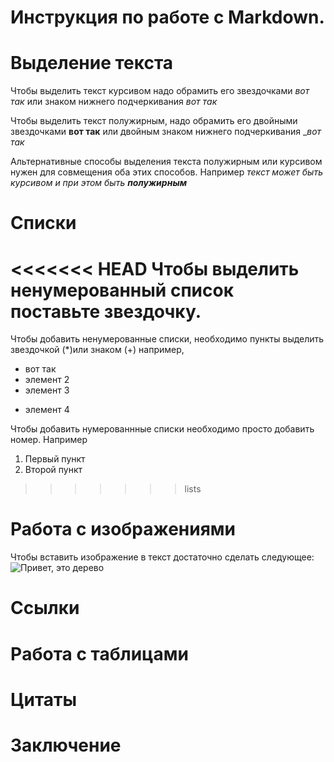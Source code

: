 # Инструкция по работе с Markdown.

# Выделение текста
Чтобы выделить текст курсивом надо обрамить его звездочками *вот так* или знаком нижнего подчеркивания _вот так_

Чтобы выделить текст полужирным, надо обрамить его двойными звездочками **вот так** или двойным знаком нижнего подчеркивания __вот так_

Альтернативные способы выделения текста полужирным или курсивом нужен для совмещения оба этих способов. Например _текст может быть курсивом и при этом быть **полужирным**_
# Списки
<<<<<<< HEAD
Чтобы выделить ненумерованный список поставьте звездочку.
=======
Чтобы добавить ненумерованные списки, необходимо пункты выделить звездочкой (*)или знаком (+)
например, 
* вот так
* элемент 2
* элемент 3
+ элемент 4

Чтобы добавить нумерованнные списки необходимо просто добавить номер. Например
1. Первый пункт
2. Второй пункт
>>>>>>> lists
# Работа с изображениями
Чтобы вставить изображение в текст достаточно сделать следующее:
 ![Привет, это дерево](GfpmknW1vBE.jpg)
# Cсылки

# Pабота с таблицами

# Цитаты

# Заключение
